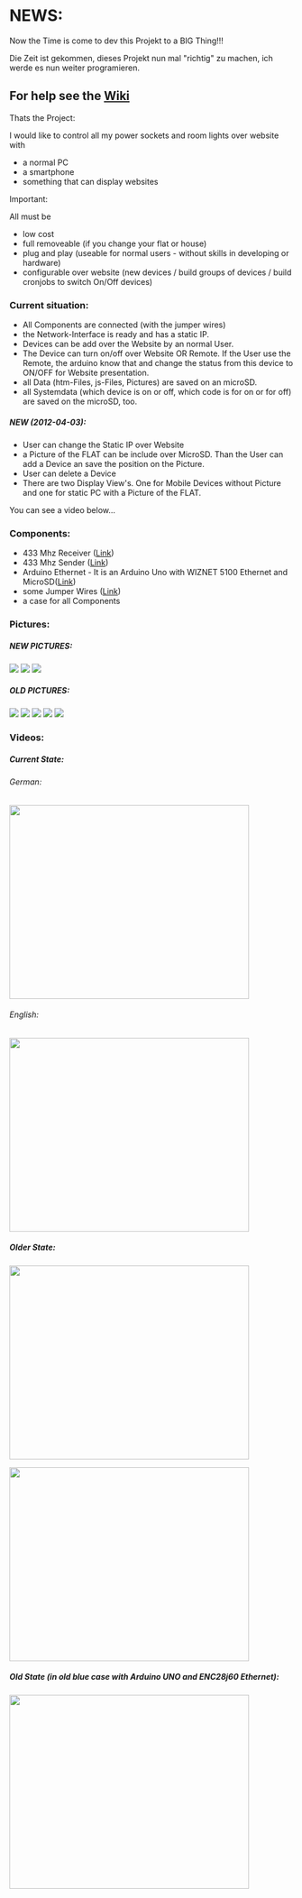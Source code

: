 # NEWS: #
Now the Time is come to dev this Projekt to a BIG Thing!!!

Die Zeit ist gekommen, dieses Projekt nun mal "richtig" zu machen, ich werde es nun weiter programieren.



## For help see the [Wiki](http://code.google.com/p/funkcontrol-over-net/wiki/wiki_start?tm=6) ##


Thats the Project:

I would like to control all my power sockets and room lights over website with
  * a normal PC
  * a smartphone
  * something that can display websites

Important:

All must be

  * low cost
  * full removeable (if you change your flat or house)
  * plug and play (useable for normal users - without skills in developing or hardware)
  * configurable over website (new devices / build groups of devices / build cronjobs to switch On/Off devices)

### Current situation: ###
  * All Components are connected (with the jumper wires)
  * the Network-Interface is ready and has a static IP.
  * Devices can be add over the Website by an normal User.
  * The Device can turn on/off over Website OR Remote. If the User use the Remote, the arduino know that and change the status from this device to ON/OFF for Website presentation.
  * all Data (htm-Files, js-Files, Pictures) are saved on an microSD.
  * all Systemdata (which device is on or off, which code is for on or for off) are saved on the microSD, too.

##### NEW (2012-04-03): #####
  * User can change the Static IP over Website
  * a Picture of the FLAT can be include over MicroSD. Than the User can add a Device an save the position on the Picture.
  * User can delete a Device
  * There are two Display View's. One for Mobile Devices without Picture and one for static PC with a Picture of the FLAT.

You can see a video below...


### Components: ###
  * 433 Mhz Receiver ([Link](http://www.watterott.com/de/RF-Link-2400bps-Empfaenger-434MHz))
  * 433 Mhz Sender ([Link](http://www.watterott.com/de/RF-Link-Sender-434MHz))
  * Arduino Ethernet - It is an Arduino Uno with WIZNET 5100 Ethernet and MicroSD([Link](http://www.watterott.com/de/Arduino-Ethernet-w/o-PoE-module))
  * some Jumper Wires ([Link](http://www.watterott.com/de/Low-Cost-Jumper-Wires-fuer-Breadboards-70-Stueck))
  * a case for all Components

### Pictures: ###

##### NEW PICTURES: #####

<a href='http://imageshack.us/photo/my-images/220/foto3lg.jpg/'><img src='http://img220.imageshack.us/img220/3510/foto3lg.th.jpg' border='0' /></a>
<a href='http://imageshack.us/photo/my-images/545/foto2rz.jpg/'><img src='http://img545.imageshack.us/img545/2149/foto2rz.th.jpg' border='0' /></a>
<a href='http://imageshack.us/photo/my-images/543/foto1mc.jpg/'><img src='http://img543.imageshack.us/img543/4940/foto1mc.th.jpg' border='0' /></a>


##### OLD PICTURES: #####
<a href='http://imageshack.us/photo/my-images/17/foto5he.jpg/'><img src='http://img17.imageshack.us/img17/1696/foto5he.th.jpg' border='0' /></a>
<a href='http://imageshack.us/photo/my-images/839/foto4gt.jpg/'><img src='http://img839.imageshack.us/img839/6287/foto4gt.th.jpg' border='0' /></a>
<a href='http://imageshack.us/photo/my-images/850/foto3eg.jpg/'><img src='http://img850.imageshack.us/img850/4838/foto3eg.th.jpg' border='0' /></a>
<a href='http://imageshack.us/photo/my-images/825/foto2oa.jpg/'><img src='http://img825.imageshack.us/img825/1862/foto2oa.th.jpg' border='0' /></a>
<a href='http://imageshack.us/photo/my-images/51/foto1vko.jpg/'><img src='http://img51.imageshack.us/img51/3559/foto1vko.th.jpg' border='0' /></a>

### Videos: ###
##### Current State: #####
###### German: ######
<a href='http://www.youtube.com/watch?feature=player_embedded&v=LRanpxf5u_Y' target='_blank'><img src='http://img.youtube.com/vi/LRanpxf5u_Y/0.jpg' width='425' height=344 /></a>
###### English: ######
<a href='http://www.youtube.com/watch?feature=player_embedded&v=R0p-XE45nM0' target='_blank'><img src='http://img.youtube.com/vi/R0p-XE45nM0/0.jpg' width='425' height=344 /></a>

##### Older State: #####

<a href='http://www.youtube.com/watch?feature=player_embedded&v=7H-7CO_hv94' target='_blank'><img src='http://img.youtube.com/vi/7H-7CO_hv94/0.jpg' width='425' height=344 /></a>

<a href='http://www.youtube.com/watch?feature=player_embedded&v=GpM2XRm_f6I' target='_blank'><img src='http://img.youtube.com/vi/GpM2XRm_f6I/0.jpg' width='425' height=344 /></a>

##### Old State (in old blue case with Arduino UNO and ENC28j60 Ethernet): #####
<a href='http://www.youtube.com/watch?feature=player_embedded&v=fPw1jR1p6D8' target='_blank'><img src='http://img.youtube.com/vi/fPw1jR1p6D8/0.jpg' width='425' height=344 /></a>